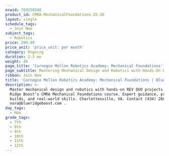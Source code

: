 ```yaml
---
ecwid: 769259348
product_id: CMRA-MechanicalFoundations-25-26
layout: single
schedule_tags:
  - Join Now
subject_tags:
  - Robotics
price: 299.99
price_unit: 'price_unit: per month'
category: Ongoing
duration: 2-3 mo
weight: 44
page_title: 'Carnegie Mellon Robotics Academy: Mechanical Foundations'
page_subtitle: Mastering Mechanical Design and Robotics with Hands-On REV DUO Projects
ribbon: Join Now
title: 'Carnegie Mellon Robotics Academy: Mechanical Foundations | Blue Ridge Boost'
description: >-
  Master mechanical design and robotics with hands-on REV DUO projects in Blue
  Ridge Boost’s CMRA Mechanical Foundations course. Expert guidance, practical
  builds, and real-world skills. Charlottesville, VA. Contact (434) 260-0636 or
  nora@blueridgeboost.com .
day_tags:
  - Mon
grade_tags:
  - 7th
  - 8th
  - 9th
  - 10th
  - 11th
  - 12th
---
```


